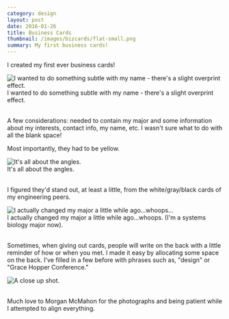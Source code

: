 ```yaml
---
category: design
layout: post
date: 2016-01-26
title: Business Cards
thumbnail: /images/bizcards/flat-small.png
summary: My first business cards! 
---
```


I created my first ever business cards! 

<div class = "post-image">
<image height="auto" alt ="I wanted to do something subtle with my name - there's a slight overprint effect." src= "/images/bizcards/flat-small.png"/> <br/>
I wanted to do something subtle with my name - there's a slight overprint effect.
</div>
<br/>



A few considerations: needed to contain my major and some information about my interests, contact info, my name, etc. I wasn't sure what to do with all the blank space!

Most importantly, they had to be yellow.

<div class = "post-image">
<image height="auto" alt ="It's all about the angles." src= "/images/bizcards/diag-small.png"/> <br/>
It's all about the angles.
</div>
<br/>

I figured they'd stand out, at least a little, from the white/gray/black cards of my engineering peers.

<div class = "post-image">
<image height="auto" alt ="I actually changed my major a little while ago...whoops..." src= "/images/bizcards/flat-2-small.png"/> <br/>
I actually changed my major a little while ago...whoops. (I'm a systems biology major now).
</div>
<br/>

Sometimes, when giving out cards, people will write on the back with a little reminder of how or when you met. I made it easy by allocating some space on the back. I've filled in a few before with phrases such as, "design" or "Grace Hopper Conference."

<div class = "post-image">
<image height="auto" alt ="A close up shot." src= "/images/bizcards/thumb-small.png"/> <br/>
</div>
<br/>

Much love to Morgan McMahon for the photographs and being patient while I attempted to align everything.